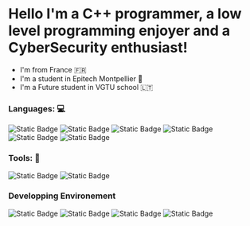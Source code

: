 

# Hello I'm a  C++ programmer, a low level programming enjoyer and a CyberSecurity enthusiast!

 - I'm from France 🇫🇷
 - I'm a student in Epitech Montpellier 🌱
 - I'm a Future student in VGTU school 🇱🇹


### Languages: 💻

![Static Badge](https://img.shields.io/badge/-C%20-blue?logo=c&logoColor=white)
![Static Badge](https://img.shields.io/badge/-C%2B%2B%20-blue?logo=c%2B%2B&logoColor=white)
![Static Badge](https://img.shields.io/badge/-nodeJS%20-blue?logo=node.js&logoColor=white)
![Static Badge](https://img.shields.io/badge/-TypeScript%20-blue?logo=typescript&logoColor=white)
![Static Badge](https://img.shields.io/badge/-Javascript%20-blue?logo=javascript&logoColor=white)
![Static Badge](https://img.shields.io/badge/-Python%20-blue?logo=python&logoColor=white)

### Tools: 🔧

![Static Badge](https://img.shields.io/badge/-%20Visual%20Studio%20Code-purple?logo=Visual%20Studio%20Code&logoColor=white)
![Static Badge](https://img.shields.io/badge/-%20NeoVim-purple?logo=NeoVim&logoColor=white)

### Developping Environement

![Static Badge](https://img.shields.io/badge/-%20Unbuntu-orange?logo=Ubuntu&logoColor=white)
![Static Badge](https://img.shields.io/badge/-%20Arch%20Linux-orange?logo=Arch%20Linux&logoColor=white)
![Static Badge](https://img.shields.io/badge/-%20Kali%20linux-orange?logo=Kali%20linux&logoColor=white)
![Static Badge](https://img.shields.io/badge/-%20Windows%2011-orange?logo=Windows%2011&logoColor=white)
